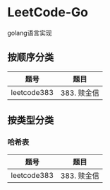 # LeetCode-Go
golang语言实现

## 按顺序分类

|  题号   | 题目  |
|  ----  | ----  |
| leetcode383  | 383. 赎金信 |

## 按类型分类
### 哈希表
|  题号   | 题目  |
|  ----  | ----  |
| leetcode383  | 383. 赎金信 |



